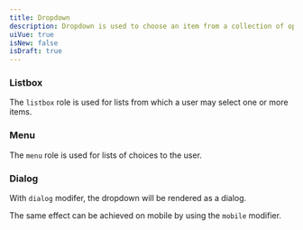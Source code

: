 ```yaml
---
title: Dropdown
description: Dropdown is used to choose an item from a collection of options.
uiVue: true
isNew: false
isDraft: true
---
```


### Listbox
The `listbox` role is used for lists from which a user may select one or more items.

<code-editor resource-folder="dropdown" resource-name="listbox"></code-editor>

### Menu
The `menu` role is used for lists of choices to the user.

<code-editor resource-folder="dropdown" resource-name="menu"></code-editor>

### Dialog
With `dialog` modifer, the dropdown will be rendered as a dialog.

<code-editor resource-folder="dropdown" resource-name="dialog"></code-editor> 

<div class="vv-alert vv-alert--callout vv-alert--info mb-lg">
  <div class="vv-alert__content">
    The same effect can be achieved on mobile by using the <code>mobile</code> modifier.
  </div>
</div>
